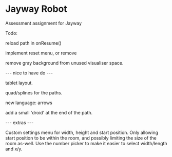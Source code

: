 Jayway Robot
============

Assessment assignment for Jayway

Todo:

reload path in onResume()

implement reset menu, or remove

remove gray background from unused visualiser space.


--- nice to have do ---

tablet layout.

quad/splines for the paths.

new language: arrows

add a small 'droid' at the end of the path.

--- extras ---

Custom settings menu for width, height and start position. Only allowing
start position to be within the room, and possibly limiting the size of
the room as-well. 
Use the number picker to make it easier to select width/length and x/y.